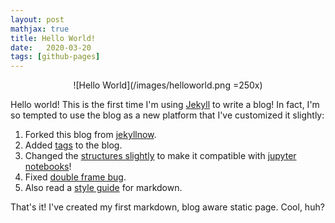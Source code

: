 ```yaml
---
layout: post
mathjax: true
title: Hello World!
date:   2020-03-20
tags: [github-pages]
---
```

<center> ![Hello World](/images/helloworld.png =250x) </center>

Hello world! This is the first time I'm using [Jekyll](https://jekyllrb.com/) to write a blog! In fact, I'm so tempted to use the blog as a new platform that I've customized it slightly:
1. Forked this blog from [jekyllnow](https://www.jekyllnow.com/).
2. Added [tags](http://www.minddust.com/post/tags-and-categories-on-github-pages/) to the blog.
3. Changed the [structures slightly](https://www.linode.com/docs/applications/project-management/jupyter-notebook-on-jekyll/) to make it compatible with [jupyter notebooks](https://jupyter.org/)!
4. Fixed [double frame bug](https://stackoverflow.com/questions/55308142/why-do-i-get-a-double-frame-around-markdown-code-block-on-jekyll-site).
5. Also read a [style guide](http://www.jekyllnow.com/Markdown-Style-Guide/) for markdown.

That's it! I've created my first markdown, blog aware static page. Cool, huh?